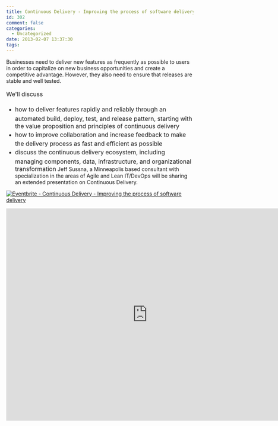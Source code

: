 ```yaml
---
title: Continuous Delivery - Improving the process of software delivery
id: 302
comment: false
categories:
  - Uncategorized
date: 2013-02-07 13:37:30
tags:
---
```


Businesses need to deliver new features as frequently as possible to users in order to capitalize on new business opportunities and create a competitive advantage. However, they also need to ensure that releases are stable and well tested.

<span style="font-size: 1rem; line-height: 1.714285714;">We'll discuss</span>

*   <span style="font-size: 1rem; line-height: 1.714285714;">how to deliver features rapidly and reliably through an automated build, deploy, test, and release pattern, starting with the value proposition and principles of continuous delivery</span>
*   <span style="font-size: 1rem; line-height: 1.714285714;">how to improve collaboration and increase feedback to make the delivery process as fast and efficient as possible</span>
*   <span style="font-size: 1rem; line-height: 1.714285714;">discuss the continuous delivery ecosystem, including managing components, data, infrastructure, and organizational transformation</span>
Jeff Sussna, a Minneapolis based consultant with specialization in the areas of Agile and Lean IT/DevOps will be sharing an extended presentation on Continuous Delivery.

[![Eventbrite - Continuous Delivery - Improving the process of software delivery](http://www.eventbrite.com/custombutton?eid=5467431234)](http://www.eventbrite.com/event/5467431234?ref=ebtnebregn)

<iframe style="border: none;" src="http://www.slideshare.net/ingineeringit/slideshelf" height="570" width="760" allowfullscreen="" frameborder="0" marginwidth="0" marginheight="0" scrolling="no"></iframe>